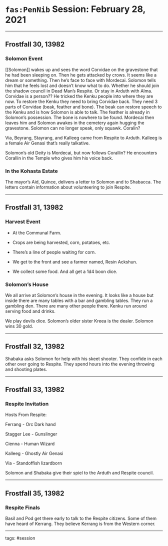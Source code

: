 # `fas:PenNib` Session: February 28, 2021
---

## Frostfall 30, 13982

### Solomon Event
[[Solomon]] wakes up and sees the word Corvidae on the gravestone that he had been sleeping on. Then he gets attacked by crows. It seems like a dream or something. Then he’s face to face with Mordecai. Solomon tells him that he feels lost and doesn’t know what to do. Whether he should join the shadow council in Dead Man’s Respite. Or stay in Arduth with Alma. Corvidae is a person?? He tricked the Kenku people into where they are now. To restore the Kenku they need to bring Corvidae back. They need 3 parts of Corvidae (beak, feather and bone). The beak can restore speech to the Kenku and is how Solomon is able to talk. The feather is already in Solomon’s possession. The bone is nowhere to be found. Mordecai then leaves him and Solomon awakes in the cemetery again hugging the gravestone. Solomon can no longer speak, only squawk. Coralin?

Via, Beyrang, Stayrang, and Kalleeg came from Respite to Arduth. Kalleeg is a female Air Genasi that’s really talkative.

Solomon’s old Deity is Mordecai, but now follows Corallin? He encounters Corallin in the Temple who gives him his voice back.

### In the Kohasta Estate

The mayor’s Aid, Quince, delivers a letter to Solomon and to Shabacca. The letters contain information about volunteering to join Respite. 

---
## Frostfall 31, 13982

### Harvest Event

-   At the Communal Farm.
    
-   Crops are being harvested, corn, potatoes, etc.
    
-   There’s a line of people waiting for corn.
    
-   We get to the front and see a farmer named, Resin Ackshun.
    
-   We collect some food. And all get a 1d4 boon dice.
    

### Solomon’s House
We all arrive at Solomon’s house in the evening. It looks like a house but inside there are many tables with a bar and gambling tables. They run a gambling den. There are many other people there. Kenku run around serving food and drinks.

  

We play devils dice. Solomon’s older sister Kreea is the dealer. Solomon wins 30 gold.

---
## Frostfall 32, 13982

Shabaka asks Solomon for help with his skeet shooter. They confide in each other over going to Respite. They spend hours into the evening throwing and shooting plates.

---
## Frostfall 33, 13982

### Respite Invitation
Hosts From Respite:

Ferrang - Orc Dark hand

Stagger Lee - Gunslinger

Cienna - Human Wizard

Kalleeg - Ghostly Air Genasi

Via - Standoffish lizardborn 


Solomon and Shabaka give their spiel to the Arduth and Respite council.

---
## Frostfall 35, 13982

### Respite Finals
Basil and Pod get there early to talk to the Respite citizens. Some of them have heard of Kerrang. They believe Kerrang is from the Western corner.

---

tags: #session

